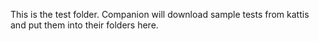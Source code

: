 This is the test folder. Companion will download sample tests from
kattis and put them into their folders here.
